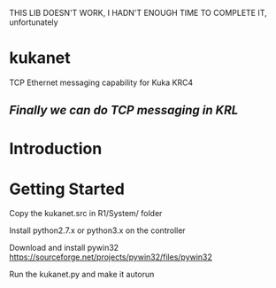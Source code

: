 THIS LIB DOESN'T WORK, I HADN'T ENOUGH TIME TO COMPLETE IT, unfortunately

# kukanet
TCP Ethernet messaging capability for Kuka KRC4

## *Finally we can do TCP messaging in KRL*

Introduction
===


Getting Started
===
Copy the kukanet.src in R1/System/ folder

Install python2.7.x or python3.x on the controller

Download and install pywin32 https://sourceforge.net/projects/pywin32/files/pywin32

Run the kukanet.py and make it autorun

